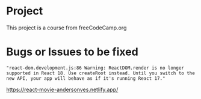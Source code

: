 # Project
This project is a course from freeCodeCamp.org

# Bugs or Issues to be fixed
`"react-dom.development.js:86 Warning: ReactDOM.render is no longer supported in React 18. Use createRoot instead. Until you switch to the new API, your app will behave as if it's running React 17."` 

https://react-movie-andersonves.netlify.app/